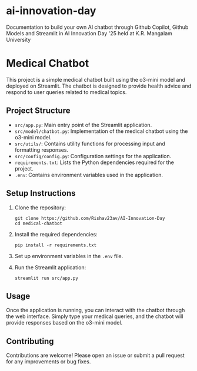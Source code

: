 # ai-innovation-day
Documentation to build your own AI chatbot through Github Copilot, Github Models and Streamlit in AI Innovation Day '25 held at K.R. Mangalam University

# Medical Chatbot

This project is a simple medical chatbot built using the o3-mini model and deployed on Streamlit. The chatbot is designed to provide health advice and respond to user queries related to medical topics.

## Project Structure

- `src/app.py`: Main entry point of the Streamlit application.
- `src/model/chatbot.py`: Implementation of the medical chatbot using the o3-mini model.
- `src/utils/`: Contains utility functions for processing input and formatting responses.
- `src/config/config.py`: Configuration settings for the application.
- `requirements.txt`: Lists the Python dependencies required for the project.
- `.env`: Contains environment variables used in the application.

## Setup Instructions

1. Clone the repository:
   ```
   git clone https://github.com/Rishav23av/AI-Innovation-Day
   cd medical-chatbot
   ```

2. Install the required dependencies:
   ```
   pip install -r requirements.txt
   ```

3. Set up environment variables in the `.env` file.

4. Run the Streamlit application:
   ```
   streamlit run src/app.py
   ```

## Usage

Once the application is running, you can interact with the chatbot through the web interface. Simply type your medical queries, and the chatbot will provide responses based on the o3-mini model.

## Contributing

Contributions are welcome! Please open an issue or submit a pull request for any improvements or bug fixes.
